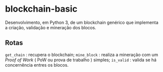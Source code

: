 # blockchain-basic
Desenvolvimento, em Python 3, de um blockchain genérico que implementa a criação, validação e mineração dos blocos.

## Rotas
`get_chain` : recupera o blockchain;
`mine_block` : realiza a mineração com um _Proof of Work_ ( PoW ou prova de trabalho ) simples; 
`is_valid` : valida se há concernência entres os blocos.
